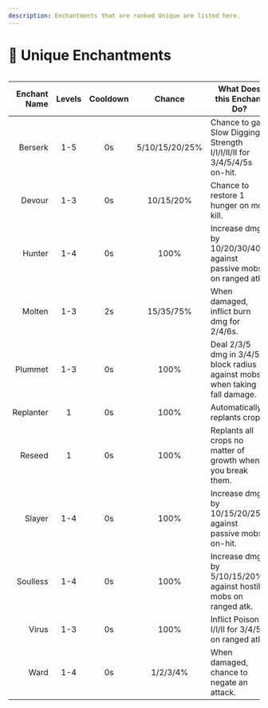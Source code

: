 ```yaml
---
description: Enchantments that are ranked Unique are listed here.
---
```


# 📗 Unique Enchantments

<figure><img src="../../.gitbook/assets/https __files.gitbook.com_v0_b_gitbook-x-prod.appspot.com_o_spaces%2F6yr2oI9PwLQ7DW24nBxU%2Fuploads%2F9MO3lf2gRjaCbnWbUCIO%2Funique.webp" alt=""><figcaption></figcaption></figure>

<table data-full-width="true"><thead><tr><th width="210" align="right">Enchant Name</th><th width="82" align="center">Levels</th><th width="110" align="center">Cooldown</th><th width="155" align="center">Chance</th><th>What Does this Enchant Do?</th></tr></thead><tbody><tr><td align="right"><img src="../../.gitbook/assets/https __files.gitbook.com_v0_b_gitbook-x-prod.appspot.com_o_spaces%2F6yr2oI9PwLQ7DW24nBxU%2Fuploads%2FJAi1ZZBdB3ioZmBuiFJz%2Faxe (22).png" alt=""> Berserk</td><td align="center">1-5</td><td align="center">0s</td><td align="center">5/10/15/20/25%</td><td>Chance to gain Slow Digging &#x26; Strength I/I/I/II/II for 3/4/5/4/5s on-hit.</td></tr><tr><td align="right"><img src="../../.gitbook/assets/https __files.gitbook.com_v0_b_gitbook-x-prod.appspot.com_o_spaces%2F6yr2oI9PwLQ7DW24nBxU%2Fuploads%2FynbzYuJnJkgU5if8C3yj%2Fsword (28).png" alt=""><img src="../../.gitbook/assets/https __files.gitbook.com_v0_b_gitbook-x-prod.appspot.com_o_spaces%2F6yr2oI9PwLQ7DW24nBxU%2Fuploads%2FJAi1ZZBdB3ioZmBuiFJz%2Faxe (24).png" alt=""> Devour</td><td align="center">1-3</td><td align="center">0s</td><td align="center">10/15/20%</td><td>Chance to restore 1 hunger on mob kill.</td></tr><tr><td align="right"><img src="../../.gitbook/assets/https __files.gitbook.com_v0_b_gitbook-x-prod.appspot.com_o_spaces%2F6yr2oI9PwLQ7DW24nBxU%2Fuploads%2FYpbgpv76PpIfufQdSVr9%2Fbow (5).png" alt=""><img src="../../.gitbook/assets/https __files.gitbook.com_v0_b_gitbook-x-prod.appspot.com_o_spaces%2F6yr2oI9PwLQ7DW24nBxU%2Fuploads%2FZ8J2ZxFB4BaI31LwWAtj%2Fcrossbow (3).png" alt=""><img src="../../.gitbook/assets/https __files.gitbook.com_v0_b_gitbook-x-prod.appspot.com_o_spaces%2F6yr2oI9PwLQ7DW24nBxU%2Fuploads%2FvQiE2nx0Xpa0OMYch4MY%2Ftrident (7).png" alt=""> Hunter</td><td align="center">1-4</td><td align="center">0s</td><td align="center">100%</td><td>Increase dmg by 10/20/30/40% against passive mobs on ranged atk.</td></tr><tr><td align="right"><img src="../../.gitbook/assets/https __files.gitbook.com_v0_b_gitbook-x-prod.appspot.com_o_spaces%2F6yr2oI9PwLQ7DW24nBxU%2Fuploads%2F0w8yiKtAYD0bx9fF4mP8%2Fhelmet (12).png" alt=""><img src="../../.gitbook/assets/https __files.gitbook.com_v0_b_gitbook-x-prod.appspot.com_o_spaces%2F6yr2oI9PwLQ7DW24nBxU%2Fuploads%2FiVpfvqIGaS5hUATMJWfz%2Fchestplate (13).png" alt=""><img src="../../.gitbook/assets/https __files.gitbook.com_v0_b_gitbook-x-prod.appspot.com_o_spaces%2F6yr2oI9PwLQ7DW24nBxU%2Fuploads%2FD771M6HIpi1eJFQevKQ6%2Fleggings (13).png" alt=""><img src="../../.gitbook/assets/https __files.gitbook.com_v0_b_gitbook-x-prod.appspot.com_o_spaces%2F6yr2oI9PwLQ7DW24nBxU%2Fuploads%2F7wFsMFJiklQWRwdtZJLo%2Fboots (14).png" alt=""> Molten</td><td align="center">1-3</td><td align="center">2s</td><td align="center">15/35/75%</td><td>When damaged, inflict burn dmg for 2/4/6s.</td></tr><tr><td align="right"><img src="../../.gitbook/assets/https __files.gitbook.com_v0_b_gitbook-x-prod.appspot.com_o_spaces%2F6yr2oI9PwLQ7DW24nBxU%2Fuploads%2F7wFsMFJiklQWRwdtZJLo%2Fboots (15).png" alt=""> Plummet</td><td align="center">1-3</td><td align="center">0s</td><td align="center">100%</td><td>Deal 2/3/5 dmg in 3/4/5 block radius against mobs when taking fall damage.</td></tr><tr><td align="right"><img src="../../.gitbook/assets/https __files.gitbook.com_v0_b_gitbook-x-prod.appspot.com_o_spaces%2F6yr2oI9PwLQ7DW24nBxU%2Fuploads%2FzvATzsKi39fMHvbyKIq8%2Fhoe (7).png" alt=""> Replanter</td><td align="center">1</td><td align="center">0s</td><td align="center">100%</td><td>Automatically replants crops.</td></tr><tr><td align="right"><img src="../../.gitbook/assets/https __files.gitbook.com_v0_b_gitbook-x-prod.appspot.com_o_spaces%2F6yr2oI9PwLQ7DW24nBxU%2Fuploads%2FzvATzsKi39fMHvbyKIq8%2Fhoe (7).png" alt=""> Reseed</td><td align="center">1</td><td align="center">0s</td><td align="center">100%</td><td>Replants all crops no matter of growth when you break them.</td></tr><tr><td align="right"><img src="../../.gitbook/assets/https __files.gitbook.com_v0_b_gitbook-x-prod.appspot.com_o_spaces%2F6yr2oI9PwLQ7DW24nBxU%2Fuploads%2FynbzYuJnJkgU5if8C3yj%2Fsword (27).png" alt=""><img src="../../.gitbook/assets/https __files.gitbook.com_v0_b_gitbook-x-prod.appspot.com_o_spaces%2F6yr2oI9PwLQ7DW24nBxU%2Fuploads%2FJAi1ZZBdB3ioZmBuiFJz%2Faxe (23).png" alt=""> Slayer</td><td align="center">1-4</td><td align="center">0s</td><td align="center">100%</td><td>Increase dmg by 10/15/20/25% against passive mobs on-hit.</td></tr><tr><td align="right"><img src="../../.gitbook/assets/https __files.gitbook.com_v0_b_gitbook-x-prod.appspot.com_o_spaces%2F6yr2oI9PwLQ7DW24nBxU%2Fuploads%2FYpbgpv76PpIfufQdSVr9%2Fbow (6).png" alt=""><img src="../../.gitbook/assets/https __files.gitbook.com_v0_b_gitbook-x-prod.appspot.com_o_spaces%2F6yr2oI9PwLQ7DW24nBxU%2Fuploads%2FZ8J2ZxFB4BaI31LwWAtj%2Fcrossbow (4).png" alt=""><img src="../../.gitbook/assets/https __files.gitbook.com_v0_b_gitbook-x-prod.appspot.com_o_spaces%2F6yr2oI9PwLQ7DW24nBxU%2Fuploads%2FvQiE2nx0Xpa0OMYch4MY%2Ftrident (8).png" alt=""> Soulless</td><td align="center">1-4</td><td align="center">0s</td><td align="center">100%</td><td>Increase dmg by 5/10/15/20% against hostile mobs on ranged atk.</td></tr><tr><td align="right"><img src="../../.gitbook/assets/https __files.gitbook.com_v0_b_gitbook-x-prod.appspot.com_o_spaces%2F6yr2oI9PwLQ7DW24nBxU%2Fuploads%2FYpbgpv76PpIfufQdSVr9%2Fbow (7).png" alt=""><img src="../../.gitbook/assets/https __files.gitbook.com_v0_b_gitbook-x-prod.appspot.com_o_spaces%2F6yr2oI9PwLQ7DW24nBxU%2Fuploads%2FZ8J2ZxFB4BaI31LwWAtj%2Fcrossbow (5).png" alt=""><img src="../../.gitbook/assets/https __files.gitbook.com_v0_b_gitbook-x-prod.appspot.com_o_spaces%2F6yr2oI9PwLQ7DW24nBxU%2Fuploads%2FvQiE2nx0Xpa0OMYch4MY%2Ftrident (9).png" alt=""> Virus</td><td align="center">1-3</td><td align="center">0s</td><td align="center">100%</td><td>Inflict Poison I/I/II for 3/4/5s on ranged atk.</td></tr><tr><td align="right"><img src="../../.gitbook/assets/https __files.gitbook.com_v0_b_gitbook-x-prod.appspot.com_o_spaces%2F6yr2oI9PwLQ7DW24nBxU%2Fuploads%2F0w8yiKtAYD0bx9fF4mP8%2Fhelmet (11).png" alt=""><img src="../../.gitbook/assets/https __files.gitbook.com_v0_b_gitbook-x-prod.appspot.com_o_spaces%2F6yr2oI9PwLQ7DW24nBxU%2Fuploads%2FiVpfvqIGaS5hUATMJWfz%2Fchestplate (12).png" alt=""><img src="../../.gitbook/assets/https __files.gitbook.com_v0_b_gitbook-x-prod.appspot.com_o_spaces%2F6yr2oI9PwLQ7DW24nBxU%2Fuploads%2FD771M6HIpi1eJFQevKQ6%2Fleggings (12).png" alt=""><img src="../../.gitbook/assets/https __files.gitbook.com_v0_b_gitbook-x-prod.appspot.com_o_spaces%2F6yr2oI9PwLQ7DW24nBxU%2Fuploads%2F7wFsMFJiklQWRwdtZJLo%2Fboots (13).png" alt=""> Ward</td><td align="center">1-4</td><td align="center">0s</td><td align="center">1/2/3/4%</td><td>When damaged, chance to negate an attack.</td></tr></tbody></table>


